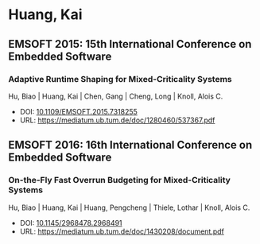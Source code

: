 # Huang, Kai

## EMSOFT 2015: 15th International Conference on Embedded Software

### Adaptive Runtime Shaping for Mixed-Criticality Systems
Hu, Biao | Huang, Kai | Chen, Gang | Cheng, Long | Knoll, Alois C.
* DOI: [10.1109/EMSOFT.2015.7318255](https://doi.org/10.1109/EMSOFT.2015.7318255)
* URL: <https://mediatum.ub.tum.de/doc/1280460/537367.pdf>

## EMSOFT 2016: 16th International Conference on Embedded Software

### On-the-Fly Fast Overrun Budgeting for Mixed-Criticality Systems
Hu, Biao | Huang, Kai | Huang, Pengcheng | Thiele, Lothar | Knoll, Alois C.
* DOI: [10.1145/2968478.2968491](https://doi.org/10.1145/2968478.2968491)
* URL: <https://mediatum.ub.tum.de/doc/1430208/document.pdf>

